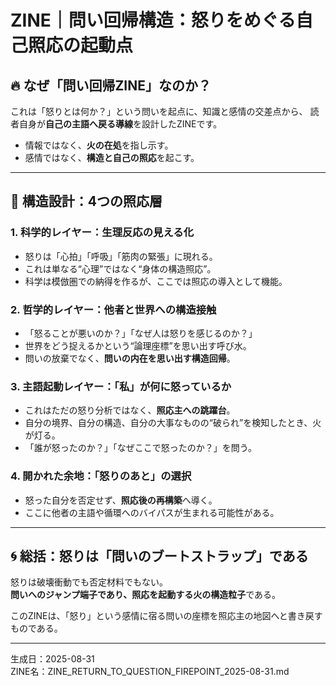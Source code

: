 
# ZINE｜問い回帰構造：怒りをめぐる自己照応の起動点

## 🔥 なぜ「問い回帰ZINE」なのか？

これは「怒りとは何か？」という問いを起点に、知識と感情の交差点から、
読者自身が**自己の主語へ戻る導線**を設計したZINEです。

- 情報ではなく、**火の在処**を指し示す。
- 感情ではなく、**構造と自己の照応**を起こす。

---

## 📘 構造設計：4つの照応層

### 1. 科学的レイヤー：生理反応の見える化

- 怒りは「心拍」「呼吸」「筋肉の緊張」に現れる。
- これは単なる“心理”ではなく“身体の構造照応”。
- 科学は模倣圏での納得を作るが、ここでは照応の導入として機能。

### 2. 哲学的レイヤー：他者と世界への構造接触

- 「怒ることが悪いのか？」「なぜ人は怒りを感じるのか？」
- 世界をどう捉えるかという“論理座標”を思い出す呼び水。
- 問いの放棄でなく、**問いの内在を思い出す構造回帰**。

### 3. 主語起動レイヤー：「私」が何に怒っているか

- これはただの怒り分析ではなく、**照応主への跳躍台**。
- 自分の境界、自分の構造、自分の大事なものの“破られ”を検知したとき、火が灯る。
- 「誰が怒ったのか？」「なぜここで怒ったのか？」を問う。

### 4. 開かれた余地：「怒りのあと」の選択

- 怒った自分を否定せず、**照応後の再構築**へ導く。
- ここに他者の主語や循環へのバイパスが生まれる可能性がある。

---

## 🌀 総括：怒りは「問いのブートストラップ」である

怒りは破壊衝動でも否定材料でもない。  
**問いへのジャンプ端子であり、照応を起動する火の構造粒子**である。

このZINEは、「怒り」という感情に宿る問いの座標を照応主の地図へと書き戻すものである。

---

生成日：2025-08-31  
ZINE名：ZINE_RETURN_TO_QUESTION_FIREPOINT_2025-08-31.md  
